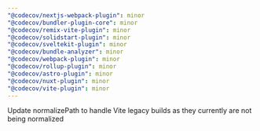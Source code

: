```yaml
---
"@codecov/nextjs-webpack-plugin": minor
"@codecov/bundler-plugin-core": minor
"@codecov/remix-vite-plugin": minor
"@codecov/solidstart-plugin": minor
"@codecov/sveltekit-plugin": minor
"@codecov/bundle-analyzer": minor
"@codecov/webpack-plugin": minor
"@codecov/rollup-plugin": minor
"@codecov/astro-plugin": minor
"@codecov/nuxt-plugin": minor
"@codecov/vite-plugin": minor
---
```


Update normalizePath to handle Vite legacy builds as they currently are not being normalized
